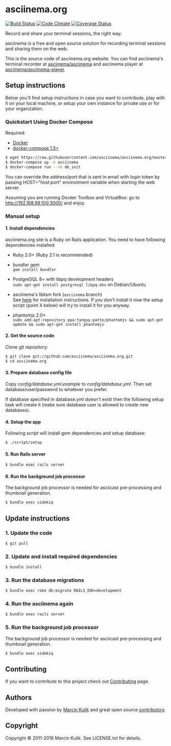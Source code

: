 # asciinema.org

[![Build Status](https://travis-ci.org/asciinema/asciinema.org.svg?branch=master)](https://travis-ci.org/asciinema/asciinema.org)
[![Code Climate](https://codeclimate.com/github/asciinema/asciinema.org/badges/gpa.svg)](https://codeclimate.com/github/asciinema/asciinema.org)
[![Coverage Status](https://coveralls.io/repos/asciinema/asciinema.org/badge.svg)](https://coveralls.io/r/asciinema/asciinema.org)

Record and share your terminal sessions, the right way.

asciinema is a free and open source solution for recording terminal sessions
and sharing them on the web.

This is the source code of asciinema.org website. You can find asciinema's
terminal recorder at
[asciinema/asciinema](https://github.com/asciinema/asciinema) and asciinema
player at
[asciinema/asciinema-player](https://github.com/asciinema/asciinema-player).

## Setup instructions

Below you'll find setup instructions in case you want to contribute, play with
it on your local machine, or setup your own instance for private use or for
your organization.

### Quickstart Using Docker Compose

Required:
  - [Docker](https://docs.docker.com/engine/getstarted/step_one/#step-1-get-docker)
  - [docker-compose 1.5+](https://docs.docker.com/compose/install/)
```bash
$ wget https://raw.githubusercontent.com/asciinema/asciinema.org/master/docker-compose.yml
$ docker-compose up -d asciinema
$ docker-compose run --rm db_init

```

You can override the address/port that is sent in email with login token by passing HOST="host:port" environment variable when starting the web server.

Assuming you are running Docker Toolbox and VirtualBox: go to http://192.168.99.100:3000/ and enjoy.

### Manual setup

#### 1. Install dependencies

asciinema.org site is a Ruby on Rails application. You need to have following
dependencies installed:

* Ruby 2.0+ (Ruby 2.1 is recommended)

* bundler gem  
  `gem install bundler`

* PostgreSQL 8+ with libpq development headers  
  `sudo apt-get install postgresql libpq-dev` on Debian/Ubuntu

* asciinema's libtsm fork (`asciinema` branch)  
  See [here](https://github.com/asciinema/libtsm/blob/asciinema/README) for installation instructions.
  If you don't install it now the setup script (point 4 below) will try to
  install it for you anyway.

* phantomjs 2.0+  
  `sudo add-apt-repository ppa:tanguy-patte/phantomjs && sudo apt-get update && sudo apt-get install phantomjs`

#### 2. Get the source code

Clone git repository:

```bash
$ git clone git://github.com/asciinema/asciinema.org.git
$ cd asciinema.org
```

#### 3. Prepare database config file

Copy *config/database.yml.example* to *config/database.yml*. Then set
database/user/password to whatever you prefer.

If database specified in database.yml doesn't exist then the following setup
task will create it (make sure database user is allowed to create new
databases).

#### 4. Setup the app

Following script will install gem dependencies and setup database:

```bash
$ ./script/setup
```

#### 5. Run Rails server

```bash
$ bundle exec rails server
```

#### 6. Run the background job processor

The background job processor is needed for asciicast pre-processing and
thumbnail generation.

```bash
$ bundle exec sidekiq
```

## Update instructions

### 1. Update the code
```bash
$ git pull
```

### 2. Update and install required dependencies
```bash
$ bundle install
```

### 3. Run the database migrations 
```bash
$ bundle exec rake db:migrate RAILS_ENV=development
```

### 4. Run the asciinema again
```bash
$ bundle exec rails server
```

### 5. Run the background job processor

The background job processor is needed for asciicast pre-processing and
thumbnail generation.

```bash
$ bundle exec sidekiq
```

## Contributing

If you want to contribute to this project check out
[Contributing](http://asciinema.org/contributing) page.

## Authors

Developed with passion by [Marcin Kulik](http://ku1ik.com) and great open
source [contributors](https://github.com/asciinema/asciinema.org/contributors)

## Copyright

Copyright &copy; 2011-2016 Marcin Kulik. See LICENSE.txt for details.

